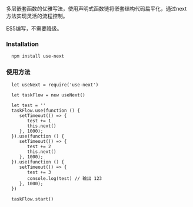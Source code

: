 多层嵌套函数的优雅写法，使用声明式函数链将嵌套结构代码扁平化，通过next方法实现灵活的流程控制。

ES5编写，不需要降级。


### Installation

      npm install use-next

### 使用方法

      let useNext = require('use-next')

      let taskFlow = new useNext()

      let test = ''
      taskFlow.use(function () {
         setTimeout(() => {
            test += 1
            this.next()
         }, 1000);
      }).use(function () {
         setTimeout(() => {
            test += 2
            this.next()
         }, 1000);
      }).use(function () {
         setTimeout(() => {
            test += 3
            console.log(test) // 输出 123
         }, 1000);
      })

      taskFlow.start()

